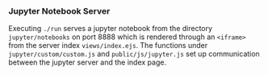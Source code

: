### Jupyter Notebook Server
Executing `./run` serves a jupyter notebook from the directory `jupyter/notebooks`
on port 8888 which is rendered through an `<iframe>` from the server index
`views/index.ejs`. The functions under `jupyter/custom/custom.js` and
`public/js/jupyter.js` set up communication between the jupyter server
and the index page.
